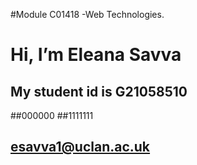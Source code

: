 #Module C01418 -Web Technologies.
# Hi, I’m Eleana Savva
## My student id is G21058510
##000000
##1111111
## esavva1@uclan.ac.uk



